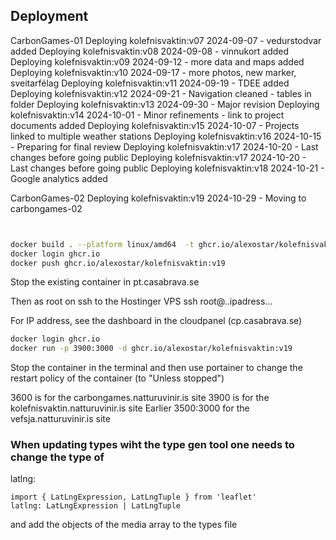 ## Deployment

CarbonGames-01
Deploying kolefnisvaktin:v07 2024-09-07 - vedurstodvar added
Deploying kolefnisvaktin:v08 2024-09-08 - vinnukort added
Deploying kolefnisvaktin:v09 2024-09-12 - more data and maps added
Deploying kolefnisvaktin:v10 2024-09-17 - more photos, new marker, sveitarfélag
Deploying kolefnisvaktin:v11 2024-09-19 - TDEE added
Deploying kolefnisvaktin:v12 2024-09-21 - Navigation cleaned - tables in folder
Deploying kolefnisvaktin:v13 2024-09-30 - Major revision
Deploying kolefnisvaktin:v14 2024-10-01 - Minor refinements - link to project documents added
Deploying kolefnisvaktin:v15 2024-10-07 - Projects linked to multiple weather stations
Deploying kolefnisvaktin:v16 2024-10-15 - Preparing for final review
Deploying kolefnisvaktin:v17 2024-10-20 - Last changes before going public
Deploying kolefnisvaktin:v17 2024-10-20 - Last changes before going public
Deploying kolefnisvaktin:v18 2024-10-21 - Google analytics added

CarbonGames-02
Deploying kolefnisvaktin:v19 2024-10-29 - Moving to carbongames-02

```bash


docker build . --platform linux/amd64  -t ghcr.io/alexostar/kolefnisvaktin:v19
docker login ghcr.io
docker push ghcr.io/alexostar/kolefnisvaktin:v19
```

Stop the existing container in pt.casabrava.se

Then as root on ssh to the Hostinger VPS
ssh root@..ipadress...

For IP address, see the dashboard in the cloudpanel (cp.casabrava.se)

```bash
docker login ghcr.io
docker run -p 3900:3000 -d ghcr.io/alexostar/kolefnisvaktin:v19

```

Stop the container in the terminal and then use portainer to change the restart policy of the container (to "Unless stopped")

3600 is for the carbongames.natturuvinir.is site
3900 is for the kolefnisvaktin.natturuvinir.is site
Earlier 3500:3000 for the vefsja.natturuvinir.is site

### When updating types wiht the type gen tool one needs to change the type of

latlng:

```
import { LatLngExpression, LatLngTuple } from 'leaflet'
latlng: LatLngExpression | LatLngTuple
```

and add the objects of the media array to the types file
